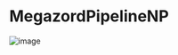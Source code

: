 # MegazordPipelineNP

![image](https://github.com/NeuroNetMem/MegazordPipelineNP/assets/19360723/0aac6e1d-d1c4-43a5-a266-fe957c559bca)



